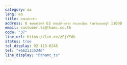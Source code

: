 ```yaml
---
category: oa
lang: en
title: สาขาท่าทราย
address: 8 ซอยสามัคคี 63 ตำบลท่าทราย อำเภอเมือง จังหวัดนนทบุรี 11000
email: customer.ts@thamc.co.th
code: "37"
line_url: https://lin.ee/zFjYYdh
status: true
tel_display: 02-113-6246
tel: "+6621136246"
line_display: "@thamc_ts"
---
```

